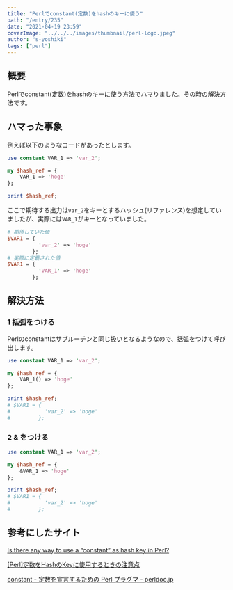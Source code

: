 ```yaml
---
title: "Perlでconstant(定数)をhashのキーに使う"
path: "/entry/235"
date: "2021-04-19 23:59"
coverImage: "../../../images/thumbnail/perl-logo.jpeg"
author: "s-yoshiki"
tags: ["perl"]
---
```


## 概要

Perlでconstant(定数)をhashのキーに使う方法でハマりました。その時の解決方法です。

## ハマった事象

例えば以下のようなコードがあったとします。

```perl
use constant VAR_1 => 'var_2';

my $hash_ref = {
    VAR_1 => 'hoge'
};

print $hash_ref;
```

ここで期待する出力は`var_2`をキーとするハッシュ(リファレンス)を想定していましたが、実際には`VAR_1`がキーとなっていました。

```perl
# 期待していた値
$VAR1 = {
          'var_2' => 'hoge'
        };
# 実際に定義された値
$VAR1 = {
          'VAR_1' => 'hoge'
        };
```

## 解決方法

### 1 括弧をつける

Perlのconstantはサブルーチンと同じ扱いとなるようなので、括弧をつけて呼び出します。

```perl
use constant VAR_1 => 'var_2';

my $hash_ref = {
    VAR_1() => 'hoge'
};

print $hash_ref;
# $VAR1 = {
#           'var_2' => 'hoge'
#         };
```

### 2 & をつける

```perl
use constant VAR_1 => 'var_2';

my $hash_ref = {
    &VAR_1 => 'hoge'
};

print $hash_ref;
# $VAR1 = {
#           'var_2' => 'hoge'
#         };
```


## 参考にしたサイト

[Is there any way to use a “constant” as hash key in Perl?](https://stackoverflow.com/questions/96848/is-there-any-way-to-use-a-constant-as-hash-key-in-perl)

[[Perl]定数をHashのKeyに使用するときの注意点](https://blog.goo.ne.jp/nbjogger/e/1d4707e452591f39df76af39f4afbe3d)

[constant - 定数を宣言するための Perl プラグマ - perldoc.jp](https://perldoc.jp/docs/modules/constant-1.17/constant.pod)